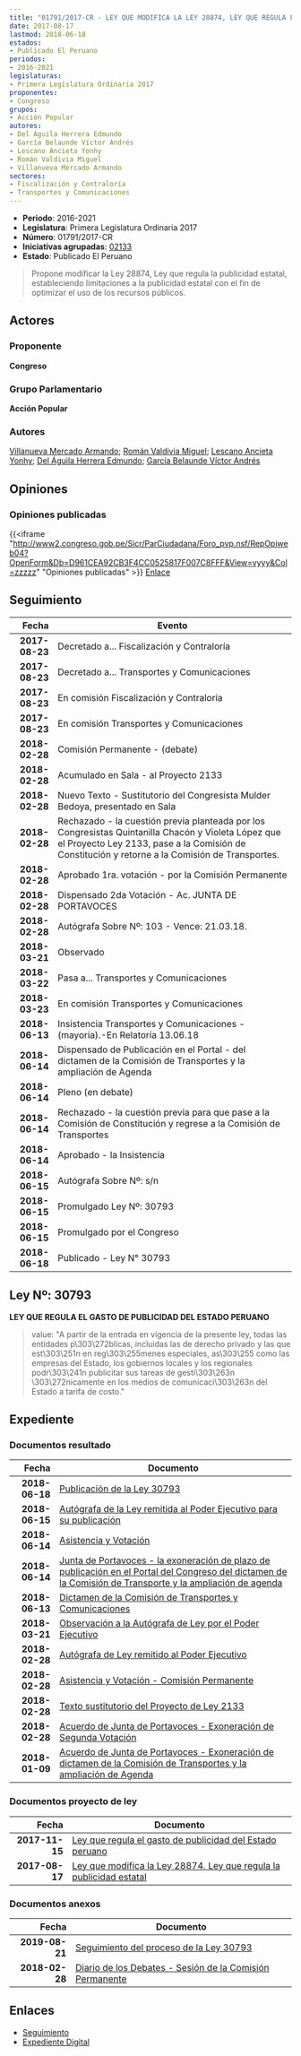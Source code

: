 ```yaml
---
title: "01791/2017-CR - LEY QUE MODIFICA LA LEY 28874, LEY QUE REGULA LA PUBLICIDAD ESTATAL"
date: 2017-08-17
lastmod: 2018-06-18
estados:
- Publicado El Peruano
periodos:
- 2016-2021
legislaturas:
- Primera Legislatura Ordinaria 2017
proponentes:
- Congreso
grupos:
- Acción Popular
autores:
- Del Águila Herrera Edmundo
- García Belaunde Víctor Andrés
- Lescano Ancieta Yonhy
- Román Valdivia Miguel
- Villanueva Mercado Armando
sectores:
- Fiscalización y Contraloría
- Transportes y Comunicaciones
---
```

- **Periodo**: 2016-2021
- **Legislatura**: Primera Legislatura Ordinaria 2017
- **Número**: 01791/2017-CR
- **Iniciativas agrupadas**: [02133](../../02100/02133)
- **Estado**: Publicado El Peruano

> Propone modificar la Ley 28874, Ley que regula la publicidad estatal, estableciendo limitaciones a la publicidad estatal con el fin de optimizar el uso de los recursos públicos.


## Actores

### Proponente

**Congreso**

### Grupo Parlamentario

**Acción Popular**

### Autores

[Villanueva Mercado Armando](mailto:mailto:avillanuevam@congreso.gob.pe); [Román Valdivia Miguel](mailto:mailto:mroman@congreso.gob.pe); [Lescano Ancieta Yonhy](mailto:mailto:ylescano@congreso.gob.pe); [Del Águila Herrera Edmundo](mailto:mailto:edelaguila@congreso.gob.pe); [García Belaunde Víctor Andrés](mailto:mailto:vgarciabelaunde@congreso.gob.pe)

## Opiniones

### Opiniones publicadas

{{<iframe "http://www2.congreso.gob.pe/Sicr/ParCiudadana/Foro_pvp.nsf/RepOpiweb04?OpenForm&Db=D961CEA92CB3F4CC0525817F007C8FFF&View=yyyy&Col=zzzzz" "Opiniones publicadas" >}}
[Enlace](http://www2.congreso.gob.pe/Sicr/ParCiudadana/Foro_pvp.nsf/RepOpiweb04?OpenForm&Db=D961CEA92CB3F4CC0525817F007C8FFF&View=yyyy&Col=zzzzz)


## Seguimiento

| Fecha | Evento |
|------:|--------|
| **2017-08-23** | Decretado a... Fiscalización y Contraloría |
| **2017-08-23** | Decretado a... Transportes y Comunicaciones |
| **2017-08-23** | En comisión Fiscalización y Contraloría |
| **2017-08-23** | En comisión Transportes y Comunicaciones |
| **2018-02-28** | Comisión Permanente - (debate) |
| **2018-02-28** | Acumulado en Sala - al Proyecto 2133 |
| **2018-02-28** | Nuevo Texto - Sustitutorio del Congresista Mulder Bedoya, presentado en Sala |
| **2018-02-28** | Rechazado - la cuestión previa planteada por los Congresistas Quintanilla Chacón y Violeta López que el Proyecto Ley 2133, pase a la Comisión de Constitución y retorne a la Comisión de Transportes. |
| **2018-02-28** | Aprobado 1ra. votación - por la Comisión Permanente |
| **2018-02-28** | Dispensado 2da Votación - Ac. JUNTA DE PORTAVOCES |
| **2018-02-28** | Autógrafa Sobre Nº: 103 - Vence: 21.03.18. |
| **2018-03-21** | Observado |
| **2018-03-22** | Pasa a... Transportes y Comunicaciones |
| **2018-03-23** | En comisión Transportes y Comunicaciones |
| **2018-06-13** | Insistencia Transportes y Comunicaciones - (mayoría).-En Relatoría 13.06.18 |
| **2018-06-14** | Dispensado de Publicación en el Portal - del dictamen de la Comisión de Transportes y la ampliación de Agenda |
| **2018-06-14** | Pleno (en debate) |
| **2018-06-14** | Rechazado - la cuestión previa para que pase a la Comisión de Constitución y regrese a la Comisión de Transportes |
| **2018-06-14** | Aprobado - la Insistencia |
| **2018-06-15** | Autógrafa Sobre Nº: s/n |
| **2018-06-15** | Promulgado Ley Nº: 30793 |
| **2018-06-15** | Promulgado por el Congreso |
| **2018-06-18** | Publicado - Ley N° 30793 |

## Ley Nº: 30793

**LEY QUE REGULA EL GASTO DE PUBLICIDAD DEL ESTADO PERUANO**

> value: "A partir de la entrada en vigencia de la presente ley, todas las entidades p\303\272blicas, incluidas las de derecho privado y las que est\303\251n en reg\303\255menes especiales, as\303\255 como las empresas del Estado, los gobiernos locales y los regionales podr\303\241n publicitar sus tareas de gesti\303\263n \303\272nicamente en los medios de comunicaci\303\263n del Estado a tarifa de costo."


## Expediente

### Documentos resultado

| Fecha | Documento |
|------:|-----------|
| **2018-06-18** | [Publicación de la Ley 30793](http://www.leyes.congreso.gob.pe/Documentos/2016_2021/ADLP/Normas_Legales/30793-LEY.pdf) |
| **2018-06-15** | [Autógrafa de la Ley remitida al Poder Ejecutivo para su publicación](http://www.leyes.congreso.gob.pe/Documentos/2016_2021/ADLP/Texto_Aprobado/AU0179120180615.pdf) |
| **2018-06-14** | [Asistencia y Votación](http://www.leyes.congreso.gob.pe/Documentos/2016_2021/Asistencia_y_Votacion/Proyectos_de_Ley/AV0213320180614.pdf) |
| **2018-06-14** | [Junta de Portavoces - la exoneración de plazo de publicación en el Portal del Congreso del dictamen de la Comisión de Transporte y la ampliación de agenda](http://www.leyes.congreso.gob.pe/Documentos/2016_2021/Acuerdos/Junta_Portavoces/AJP0213320180614.pdf) |
| **2018-06-13** | [Dictamen de la Comisión de Transportes y Comunicaciones](http://www.leyes.congreso.gob.pe/Documentos/2016_2021/Dictamenes/Proyectos_de_Ley/02133DC23MAY20180613.pdf) |
| **2018-03-21** | [Observación a la Autógrafa de Ley por el Poder Ejecutivo](http://www.leyes.congreso.gob.pe/Documentos/2016_2021/Observacion_a_la_Autografa/OBAU0213320180321.pdf) |
| **2018-02-28** | [Autógrafa de Ley remitido al Poder Ejecutivo](http://www.leyes.congreso.gob.pe/Documentos/2016_2021/Autografas/Ley_y_de_Resolucion_Legislativa/AU0213320180228.pdf) |
| **2018-02-28** | [Asistencia y Votación - Comisión Permanente](http://www.leyes.congreso.gob.pe/Documentos/2016_2021/Asistencia_y_Votacion/Proyectos_de_Ley/AVCP0213320180228..pdf) |
| **2018-02-28** | [Texto sustitutorio del Proyecto de Ley 2133](http://www.leyes.congreso.gob.pe/Documentos/2016_2021/Texto_Sustitutorio/Proyectos_de_Ley/TS0213320180228.pdf) |
| **2018-02-28** | [Acuerdo de Junta de Portavoces - Exoneración de Segunda Votación](http://www.leyes.congreso.gob.pe/Documentos/2016_2021/Acuerdos/Junta_Portavoces/AJP0213320180228.pdf) |
| **2018-01-09** | [Acuerdo de Junta de Portavoces - Exoneración de dictamen de la Comisión de Transportes y la ampliación de Agenda](http://www.leyes.congreso.gob.pe/Documentos/2016_2021/Acuerdos/Junta_Portavoces/AJP0213320180109.pdf) |

### Documentos proyecto de ley

| Fecha | Documento |
|------:|-----------|
| **2017-11-15** | [Ley que regula el gasto de publicidad del Estado peruano](http://www.leyes.congreso.gob.pe/Documentos/2016_2021/Proyectos_de_Ley_y_de_Resoluciones_Legislativas/PL0213320171115..pdf) |
| **2017-08-17** | [Ley que modifica la Ley 28874, Ley que regula la publicidad estatal](http://www.leyes.congreso.gob.pe/Documentos/2016_2021/Proyectos_de_Ley_y_de_Resoluciones_Legislativas/PL0179120170817.PDF) |

### Documentos anexos

| Fecha | Documento |
|------:|-----------|
| **2019-08-21** | [Seguimiento del proceso de la Ley 30793](http://www.leyes.congreso.gob.pe/Documentos/2016_2021/Seguimiento_de_Proyectos_de_Ley/01791PL20190821.pdf) |
| **2018-02-28** | [Diario de los Debates - Sesión de la Comisión Permanente](http://www.leyes.congreso.gob.pe/Documentos/2016_2021/ADLP/Diario_Debates/30793-TDD.pdf) |

## Enlaces

- [Seguimiento](http://www2.congreso.gob.pe/Sicr/TraDocEstProc/CLProLey2016.nsf/f7fff46988ca05b1052578e100829cc7/084ac674e86aae4d0525817f00723ac5?OpenDocument)
- [Expediente Digital](http://www2.congreso.gob.pe/Sicr/TraDocEstProc/Expvirt_2011.nsf/visbusqptramdoc1621/01791?opendocument)

